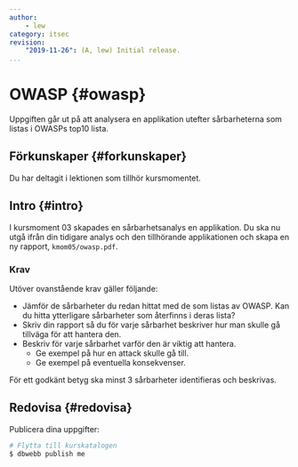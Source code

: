 ```yaml
---
author:
    - lew
category: itsec
revision:
    "2019-11-26": (A, lew) Initial release.
...
```


OWASP {#owasp}
==================================

Uppgiften går ut på att analysera en applikation utefter sårbarheterna som listas i OWASPs top10 lista.

<!--more-->

Förkunskaper {#forkunskaper}
-----------------------------

Du har deltagit i lektionen som tillhör kursmomentet.



Intro {#intro}
-----------------------------

I kursmoment 03 skapades en sårbarhetsanalys en applikation. Du ska nu utgå ifrån din tidigare analys och den tillhörande applikationen och skapa en ny rapport, `kmom05/owasp.pdf`.



### Krav

Utöver ovanstående krav gäller följande:

* Jämför de sårbarheter du redan hittat med de som listas av OWASP. Kan du hitta ytterligare sårbarheter som återfinns i deras lista?
* Skriv din rapport så du för varje sårbarhet beskriver hur man skulle gå tillväga för att hantera den.
* Beskriv för varje sårbarhet varför den är viktig att hantera.
    * Ge exempel på hur en attack skulle gå till.
    * Ge exempel på eventuella konsekvenser.


För ett godkänt betyg ska minst 3 sårbarheter identifieras och beskrivas.



Redovisa {#redovisa}
-----------------------

Publicera dina uppgifter:

```bash
# Flytta till kurskatalogen
$ dbwebb publish me
```
